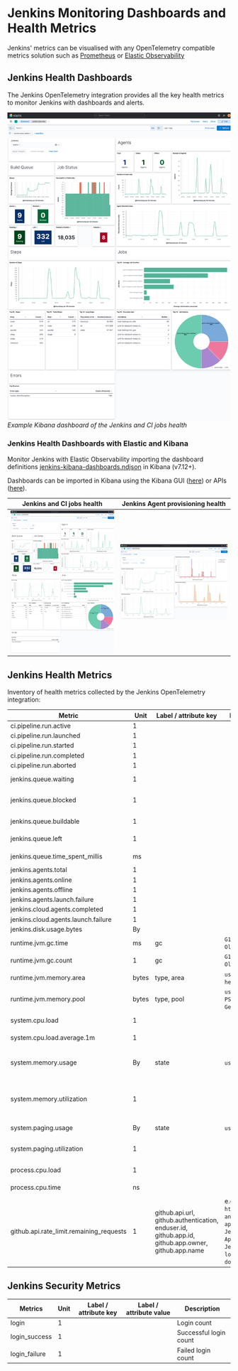 # Jenkins Monitoring Dashboards and Health Metrics

Jenkins' metrics can be visualised with any OpenTelemetry compatible metrics solution such as [Prometheus](https://prometheus.io/) or [Elastic Observability](https://www.elastic.co/observability)

## Jenkins Health Dashboards

The Jenkins OpenTelemetry integration provides all the key health metrics to monitor Jenkins with dashboards and alerts.

![Jenkins health dashboard](https://raw.githubusercontent.com/jenkinsci/opentelemetry-plugin/master/docs/images/kibana_jenkins_overview_dashboard.png)
_Example Kibana dashboard of the Jenkins and CI jobs health_

### Jenkins Health Dashboards with Elastic and Kibana

Monitor Jenkins with Elastic Observability importing the dashboard definitions [jenkins-kibana-dashboards.ndjson](https://github.com/jenkinsci/opentelemetry-plugin/blob/master/src/main/kibana/jenkins-kibana-dashboards.ndjson) in Kibana (v7.12+).

Dashboards can be imported in Kibana using the Kibana GUI ([here](https://www.elastic.co/guide/en/kibana/7.12/managing-saved-objects.html#managing-saved-objects-export-objects)) or APIs ([here](https://www.elastic.co/guide/en/kibana/current/dashboard-import-api.html)).

|  Jenkins and CI jobs health |  Jenkins Agent provisioning health |
|------------------------------------------------|----------------------------------|
| <img alt="Jenkins Health Dashboard with Elastic Kibana" width="300px" src="https://raw.githubusercontent.com/jenkinsci/opentelemetry-plugin/master/docs/images/kibana_jenkins_overview_dashboard.png" /> | <img alt="Jenkins Agent Provisioning Health Dashboard with Elastic Kibana" width="300px" src="https://raw.githubusercontent.com/jenkinsci/opentelemetry-plugin/master/docs/images/kibana_jenkins_provisioning_dashboard.png" /> |

## Jenkins Health Metrics

Inventory of health metrics collected by the Jenkins OpenTelemetry integration:

| Metric                                           | Unit  | Label / attribute key                                                                               | Label / attribute value                                                                                                                                      | Description                                                                                                                                                                                                                                                                                                |
|--------------------------------------------------|-------|-----------------------------------------------------------------------------------------------------|--------------------------------------------------------------------------------------------------------------------------------------------------------------|------------------------------------------------------------------------------------------------------------------------------------------------------------------------------------------------------------------------------------------------------------------------------------------------------------|
| ci.pipeline.run.active                           | 1     |                                                                                                     |                                                                                                                                                              | Gauge of active jobs                                                                                                                                                                                                                                                                                       |
| ci.pipeline.run.launched                         | 1     |                                                                                                     |                                                                                                                                                              | Job launched                                                                                                                                                                                                                                                                                               |
| ci.pipeline.run.started                          | 1     |                                                                                                     |                                                                                                                                                              | Job started                                                                                                                                                                                                                                                                                                |
| ci.pipeline.run.completed                        | 1     |                                                                                                     |                                                                                                                                                              | Job completed                                                                                                                                                                                                                                                                                              |
| ci.pipeline.run.aborted                          | 1     |                                                                                                     |                                                                                                                                                              | Job aborted                                                                                                                                                                                                                                                                                                |
| jenkins.queue.waiting                            | 1     |                                                                                                     |                                                                                                                                                              | Number of tasks in the queue with the status 'buildable' or 'pending' (see [`Queue#getUnblockedItems()`](https://javadoc.jenkins.io/hudson/model/Queue.html#getUnblockedItems--))                                                                                                                          |
| jenkins.queue.blocked                            | 1     |                                                                                                     |                                                                                                                                                              | Number of blocked tasks in the queue. Note that waiting for an executor to be available is not a reason to be counted as blocked. (see [`QueueListener#onEnterBlocked() - QueueListener#onLeaveBlocked()`](https://javadoc.jenkins.io/hudson/model/queue/QueueListener.html))                              |
| jenkins.queue.buildable                          | 1     |                                                                                                     |                                                                                                                                                              | Number of tasks in the queue with the status 'buildable' or 'pending' (see [`Queue#getBuildableItems()`](https://javadoc.jenkins.io/hudson/model/Queue.html#getBuildableItems--))                                                                                                                          |
| jenkins.queue.left                               | 1     |                                                                                                     |                                                                                                                                                              | Total count of tasks that have been processed (see [`QueueListener#onLeft`](https://javadoc.jenkins.io/hudson/model/queue/QueueListener.html#onLeft-hudson.model.Queue.LeftItem-)-                                                                                                                         |
| jenkins.queue.time_spent_millis                  | ms    |                                                                                                     |                                                                                                                                                              | Total time spent in queue by the tasks that have been processed (see [`QueueListener#onLeft`](https://javadoc.jenkins.io/hudson/model/queue/QueueListener.html#onLeft-hudson.model.Queue.LeftItem-) and [`Item#getInQueueSince`](https://javadoc.jenkins.io/hudson/model/Queue.Item.html#getInQueueSince--)) |
| jenkins.agents.total                             | 1     |                                                                                                     |                                                                                                                                                              | Number of agents                                                                                                                                                                                                                                                                                           |
| jenkins.agents.online                            | 1     |                                                                                                     |                                                                                                                                                              | Number of online agents                                                                                                                                                                                                                                                                                    |
| jenkins.agents.offline                           | 1     |                                                                                                     |                                                                                                                                                              | Number of offline agents                                                                                                                                                                                                                                                                                   |
| jenkins.agents.launch.failure                    | 1     |                                                                                                     |                                                                                                                                                              | Number of failed launched agents                                                                                                                                                                                                                                                                           |
| jenkins.cloud.agents.completed                   | 1     |                                                                                                     |                                                                                                                                                              | Number of provisioned cloud agents                                                                                                                                                                                                                                                                         |
| jenkins.cloud.agents.launch.failure              | 1     |                                                                                                     |                                                                                                                                                              | Number of failed cloud agents                                                                                                                                                                                                                                                                              |
| jenkins.disk.usage.bytes                         | By    |                                                                                                     |                                                                                                                                                              | Disk Usage size                                                                                                                                                                                                                                                                                            |
| runtime.jvm.gc.time                              | ms    | gc                                                                                                  | `G1 Young Generation`, `G1 Old Generation...`                                                                                                                | see [GarbageCollectorMXBean](https://docs.oracle.com/en/java/javase/11/docs/api/jdk.management/com/sun/management/GarbageCollectorMXBean.html)                                                                                                                                                             |
| runtime.jvm.gc.count                             | 1     | gc                                                                                                  | `G1 Young Generation`, `G1 Old Generation...`                                                                                                                | see [GarbageCollectorMXBean](https://docs.oracle.com/en/java/javase/11/docs/api/jdk.management/com/sun/management/GarbageCollectorMXBean.html)                                                                                                                                                             |
| runtime.jvm.memory.area                          | bytes | type, area                                                                                          | `used`, `committed`, `max`. <br/> `heap`, `non_heap`                                                                                                         | see [MemoryUsage](https://docs.oracle.com/en/java/javase/11/docs/api/java.management/java/lang/management/MemoryUsage.html)                                                                                                                                                                                |
| runtime.jvm.memory.pool                          | bytes | type, pool                                                                                          | `used`, `committed`, `max`. <br/> `PS Eden Space`, `G1 Old Gen...`                                                                                           | see [MemoryUsage](https://docs.oracle.com/en/java/javase/11/docs/api/java.management/java/lang/management/MemoryUsage.html)                                                                                                                                                                                |
| system.cpu.load                                  | 1     |                                                                                                     |                                                                                                                                                              | System CPU load. See `com.sun.management.OperatingSystemMXBean.getSystemCpuLoad`                                                                                                                                                                                                                           |
| system.cpu.load.average.1m                       | 1     |                                                                                                     |                                                                                                                                                              | System CPU load average 1 minute See `java.lang.management.OperatingSystemMXBean.getSystemLoadAverage`                                                                                                                                                                                                     |
| system.memory.usage                              | By    | state                                                                                               | `used`, `free`                                                                                                                                               | see `com.sun.management.OperatingSystemMXBean.getTotalPhysicalMemorySize` and `com.sun.management.OperatingSystemMXBean.getFreePhysicalMemorySize`                                                                                                                                                         |
| system.memory.utilization                        | 1     |                                                                                                     |                                                                                                                                                              | System memory utilization, see `com.sun.management.OperatingSystemMXBean.getTotalPhysicalMemorySize` and `com.sun.management.OperatingSystemMXBean.getFreePhysicalMemorySize`. Report `0%` if no physical memory is discovered by the JVM.                                                                 |
| system.paging.usage                              | By    | state                                                                                               | `used`, `free`                                                                                                                                               | see `com.sun.management.OperatingSystemMXBean.getFreeSwapSpaceSize` and `com.sun.management.OperatingSystemMXBean.getTotalSwapSpaceSize`                                                                                                                                                                   |
| system.paging.utilization                        | 1     |                                                                                                     |                                                                                                                                                              | see `com.sun.management.OperatingSystemMXBean.getFreeSwapSpaceSize` and `com.sun.management.OperatingSystemMXBean.getTotalSwapSpaceSize`. Report `0%` if no swap memory is discovered by the JVM.                                                                                                          |
| process.cpu.load                                 | 1     |                                                                                                     |                                                                                                                                                              | Process CPU load. See `com.sun.management.OperatingSystemMXBean.getProcessCpuLoad`                                                                                                                                                                                                                         |
| process.cpu.time                                 | ns    |                                                                                                     |                                                                                                                                                              | Process CPU time. See `com.sun.management.OperatingSystemMXBean.getProcessCpuTime`                                                                                                                                                                                                                         |
| github.api.rate_limit.remaining_requests | 1     | github.api.url, github.authentication, enduser.id, github.app.id, github.app.owner, github.app.name | e.g. `https://api.github.com`, `anonymous` / `app:id=1234,app.name="My Jenkins App",app.owner="My Jenkins App"` / `login:john-doe` , `john-doe`, `12345`, `john-doe` | When using the GitHub Branch Source plugin, remaining requests for the authenticated GitHub user according to the [GitHub API Rate Limit](https://docs.github.com/en/rest/rate-limit)                                                                                                                        |



## Jenkins Security Metrics 

| Metrics                          | Unit  | Label / attribute key | Label / attribute value | Description            |
|----------------------------------|-------|-----------------------|-------------------------|------------------------|
| login                            | 1     |                       |                         | Login count            |
| login_success                    | 1     |                       |                         | Successful login count |
| login_failure                    | 1     |                       |                         | Failed login count     |

